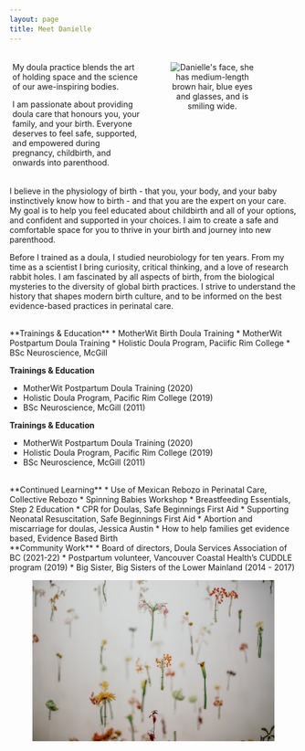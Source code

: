 ```yaml
---
layout: page
title: Meet Danielle
---
```

<style>

/* Create three equal columns that floats next to each other */
.column {
  float: left;
  width: 45%;
  padding: 5px;
}

/* Clear floats after the columns */
.row:after {
  content: "";
  display: table;
  clear: both;
}

.center {
        text-align: center;
      }

@media screen and (max-width: 600px) {
        .column {
          width: 100%;
        }
      }

</style>

<div class="row">
  <div class="column">

  <p>My doula practice blends the art of holding space and the science of our awe-inspiring bodies.</p>

  <p>I am passionate about providing doula care that honours you, your family, and your birth. Everyone deserves to feel safe, supported, and empowered during pregnancy, childbirth, and onwards into parenthood.</p>

  </div>

  <div class="column">
  <div class="center">
    <figure>
      <img src="assets/images/Face.svg" width="225" alt="Danielle's face, she has medium-length brown hair, blue eyes and glasses, and is smiling wide.">
    </figure>
  </div>
  </div>
</div>



<p>I believe in the physiology of birth - that you, your body, and your baby instinctively know how to birth - and that you are the expert on your care. My goal is to help you feel educated about childbirth and all of your options, and confident and supported in your choices. I aim to create a safe and comfortable space for you to thrive in your birth and journey into new parenthood.</p>

<p>Before I trained as a doula, I studied neurobiology for ten years. From my time as a scientist I bring curiosity, critical thinking, and a love of research rabbit holes. I am fascinated by all aspects of birth, from the biological mysteries to the diversity of global birth practices. I strive to understand the history that shapes modern birth culture, and to be informed on the best evidence-based practices in perinatal care.</p>

<br>
**Trainings & Education**
* MotherWit Birth Doula Training
* MotherWit Postpartum Doula Training
* Holistic Doula Program, Paciific Rim College
* BSc Neuroscience, McGill

 <p><b>Trainings & Education</b></p>
      <ul>
        <li>MotherWit Postpartum Doula Training (2020)</li>
        <li>Holistic Doula Program, Pacific Rim College (2019)</li>
        <li>BSc Neuroscience, McGill (2011)</li>
      </ul>

 <p><b>Trainings & Education</b>
      <ul>
        <li>MotherWit Postpartum Doula Training (2020)</li>
        <li>Holistic Doula Program, Pacific Rim College (2019)</li>
        <li>BSc Neuroscience, McGill (2011)</li>
      </ul></p>

<br>
**Continued Learning**
* Use of Mexican Rebozo in Perinatal Care, Collective Rebozo
* Spinning Babies Workshop
* Breastfeeding Essentials, Step 2 Education
* CPR for Doulas, Safe Beginnings First Aid
* Supporting Neonatal Resuscitation, Safe Beginnings First Aid
* Abortion and miscarriage for doulas, Jessica Austin
* How to help families get evidence based, Evidence Based Birth

<br>
**Community Work**
* Board of directors, Doula Services Association of BC (2021-22)
* Postpartum volunteer, Vancouver Coastal Health’s CUDDLE program (2019)
* Big Sister, Big Sisters of the Lower Mainland (2014 - 2017)

<br>

<figure>
  <img src="assets/images/bady-abbas-uZoR8U2hyiw-unsplash.jpg" />
</figure>
